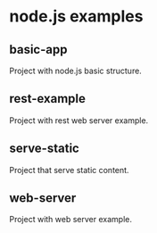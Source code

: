 # node.js examples
## basic-app
Project with node.js basic structure.

## rest-example
Project with rest web server example.

## serve-static
Project that serve static content.

## web-server
Project with web server example.
